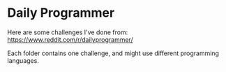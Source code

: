 # Daily Programmer
Here are some challenges I've done from: https://www.reddit.com/r/dailyprogrammer/

Each folder contains one challenge, and might use different programming languages.
